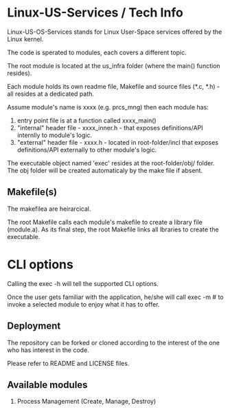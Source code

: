 
# Linux-US-Services / Tech Info

Linux-US-OS-Services stands for Linux User-Space services offered by the Linux kernel.

The code is sperated to modules, each covers a different topic.

The root module is located at the us_infra folder (where the main() function resides).

Each module holds its own readme file, Makefile and source files (*.c, *.h) - all resides
at a dedicated path.

Assume module's name is xxxx (e.g. prcs_mng) then each module has:
1. entry point file is at a function called xxxx_main()
2. "internal" header file - xxxx_inner.h - that exposes definitions/API
   internlly to module's logic.
3. "external" header file - xxxx.h - located in root-folder/incl
   that exposes definitions/API externally to other module's logic.

The executable object named 'exec' resides at the root-folder/obj/ folder.
The obj folder will be created automaticaly by the make file if absent.

## Makefile(s)

The makefilea are heirarcical.

The root Makefile calls each module's makefile to create a library file (module.a).
As its final step, the root Makefile links all lbraries to create the executable.

# CLI options

Calling the exec -h will tell the supported CLI options.

Once the user gets familiar with the application, he/she will call exec -m #
to invoke a selected module to enjoy what it has to offer.

## Deployment

The repository can be forked or cloned according to the
interest of the one who has interest in the code.

Please refer to README and LICENSE files.


## Available modules

1. Process Management (Create, Manage, Destroy)
